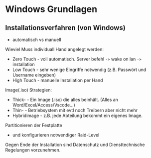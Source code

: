 # Windows Grundlagen

## Installationsverfahren (von Windows)
- automatisch vs manuell

Wieviel Muss individuall Hand angelegt werden:
- Zero Touch - voll automatisch. Server befehl `->` wake on lan `->` installation
- Low Touch - sehr wenige Eingriffe notwendig (z.B. Passwört und Username eingeben)
- High Touch -  manuelle Installation per Hand

Image(.iso) Strategien:
- Thick- - Ein Image (.iso) die alles beinhält. (Alles an Word/Excel/Access/Vscode...)
- Thin-  - Betriebsystem mit evtl noch Treibern aber nicht mehr
- Hybridimage - z.B. jede Abteilung bekommt ein eigenes Image.

Partitionieren der Festplatte 
- und konfigurieren notwendiger Raid-Level

Gegen Ende der Installation sind Datenschutz und Diensttechnische Regelungen vorzunehmen.

